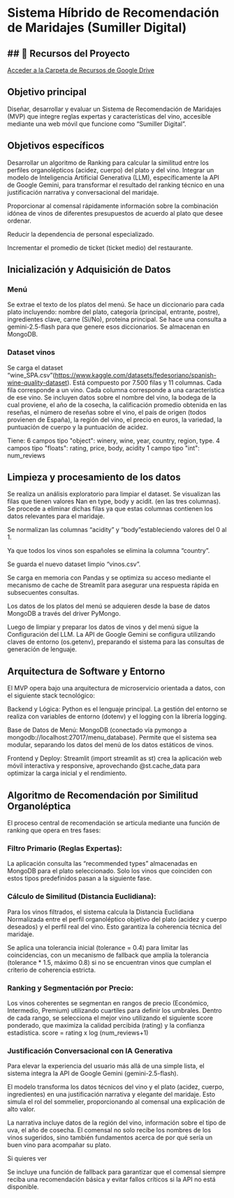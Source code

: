 # Sistema Híbrido de Recomendación de Maridajes (Sumiller Digital)
## ## 📁 Recursos del Proyecto
[Acceder a la Carpeta de Recursos de Google Drive]([https://drive.google.com/drive/folders/1l7mlE7hbvi--737cqKSFdDe2AK90Whbu?usp=sharing])
## Objetivo principal

Diseñar, desarrollar y evaluar un Sistema de Recomendación de Maridajes (MVP) que integre reglas expertas y características del vino, accesible mediante una web móvil que funcione como “Sumiller Digital”. 

## Objetivos específicos

Desarrollar un algoritmo de Ranking para calcular la similitud entre los perfiles organolépticos (acidez, cuerpo) del plato y del vino.
Integrar un modelo de Inteligencia Artificial Generativa (LLM), específicamente la API de Google Gemini, para transformar el resultado del ranking técnico en una justificación narrativa y conversacional del maridaje.

Proporcionar al comensal rápidamente información sobre la combinación idónea de vinos de diferentes presupuestos de acuerdo al plato que desee ordenar.

Reducir la dependencia de personal especializado.

Incrementar el promedio de ticket (ticket medio) del restaurante.

## Inicialización y Adquisición de Datos

### Menú
Se extrae el texto de los platos del menú.
Se hace un diccionario para cada plato incluyendo: nombre del plato, categoría (principal, entrante, postre), ingredientes clave, carne (Si/No), proteina principal.  Se hace una consulta a gemini-2.5-flash para que genere esos diccionarios. Se almacenan en MongoDB.

### Dataset vinos
Se carga el dataset “wine_SPA.csv”(https://www.kaggle.com/datasets/fedesoriano/spanish-wine-quality-dataset).
Está compuesto por 7.500 filas y 11 columnas.
Cada fila corresponde a un vino.
Cada columna corresponde a una característica de ese vino. Se incluyen datos sobre el nombre del vino, la bodega de la cual proviene, el año de la cosecha, la calificación promedio obtenida en las reseñas, el número de reseñas sobre el vino, el país de origen (todos provienen de España), la región del vino, el precio en euros, la variedad, la puntuación de cuerpo y la puntuación de acidez.

Tiene:
6 campos tipo "object": winery, wine, year, country, region, type.
4 campos tipo "floats": rating, price, body, acidity
1 campo tipo "int": num_reviews

## Limpieza y procesamiento de los datos

 Se realiza un análisis exploratorio para limpiar el dataset.
Se visualizan las filas que tienen valores Nan en type, body y acidit. (en las tres columnas). Se procede a eliminar dichas filas ya que estas columnas contienen los datos relevantes para el maridaje.

  Se normalizan las columnas “acidity” y “body”estableciendo valores del 0 al 1.

  Ya que todos los vinos son españoles se elimina la columna “country”.

  Se guarda el nuevo dataset limpio “vinos.csv”.

  Se carga en memoria con Pandas y se optimiza su acceso mediante el mecanismo de cache de Streamlit para asegurar una respuesta rápida en subsecuentes consultas.

  Los datos de los platos del menú se adquieren desde la base de datos MongoDB a través del driver PyMongo. 

  Luego de limpiar y preparar los datos de vinos y del menú sigue la Configuración del LLM. La API de Google Gemini se configura utilizando claves de entorno (os.getenv), preparando el sistema para las consultas de generación de lenguaje.


## Arquitectura de Software y Entorno

El MVP opera bajo una arquitectura de microservicio orientada a datos, con el siguiente stack tecnológico:

Backend y Lógica: Python es el lenguaje principal. La gestión del entorno se realiza con variables de entorno (dotenv) y el logging con la librería logging.

Base de Datos de Menú: MongoDB (conectado vía pymongo a mongodb://localhost:27017/menu_database). Permite que el sistema sea modular, separando los datos del menú de los datos estáticos de vinos.

Frontend y Deploy: Streamlit (import streamlit as st) crea la aplicación web móvil interactiva y responsive, aprovechando @st.cache_data para optimizar la carga inicial y el rendimiento.

## Algoritmo de Recomendación por Similitud Organoléptica

  El proceso central de recomendación se articula mediante una función de ranking que opera en tres fases:

### Filtro Primario (Reglas Expertas):

La aplicación consulta las “recommended types” almacenadas en MongoDB para el plato seleccionado. Solo los vinos que coinciden con estos tipos predefinidos pasan a la siguiente fase.

### Cálculo de Similitud (Distancia Euclidiana):

Para los vinos filtrados, el sistema calcula la Distancia Euclidiana Normalizada entre el perfil organoléptico objetivo del plato (acidez y cuerpo deseados) y el perfil real del vino. Esto garantiza la coherencia técnica del maridaje.

Se aplica una tolerancia inicial (tolerance = 0.4) para limitar las coincidencias, con un mecanismo de fallback que amplía la tolerancia (tolerance * 1.5, máximo 0.8) si no se encuentran vinos que cumplan el criterio de coherencia estricta.

### Ranking y Segmentación por Precio: 

Los vinos coherentes se segmentan en rangos de precio (Económico, Intermedio, Premium) utilizando cuartiles para definir los umbrales. Dentro de cada rango, se selecciona el mejor vino utilizando el siguiente score ponderado, que maximiza la calidad percibida (rating) y la confianza estadística.
score = rating x log (num_reviews+1)

### Justificación Conversacional con IA Generativa

Para elevar la experiencia del usuario más allá de una simple lista, el sistema integra la API de Google Gemini (gemini-2.5-flash).

  El modelo transforma los datos técnicos del vino y el plato (acidez, cuerpo, ingredientes) en una justificación narrativa y elegante del maridaje. Esto simula el rol del sommelier, proporcionando al comensal una explicación de alto valor.
  
  La narrativa incluye datos de la región del vino, información sobre el tipo de uva, el año de cosecha.
El comensal no solo recibe los nombres de los vinos sugeridos, sino también fundamentos acerca de por qué sería un buen vino para acompañar su plato.

Si quieres ver 

  Se incluye una función de fallback para garantizar que el comensal siempre reciba una recomendación básica y evitar fallos críticos si la API no está disponible.
